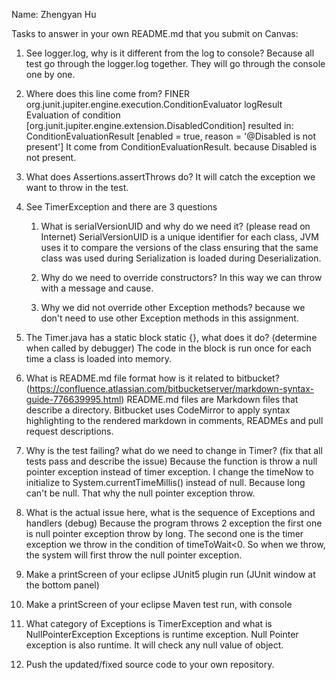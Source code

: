 Name: Zhengyan Hu

Tasks to answer in your own README.md that you submit on Canvas:

1.  See logger.log, why is it different from the log to console?
Because all test go through the logger.log together. They will go through the console one by one. 

2.  Where does this line come from? FINER org.junit.jupiter.engine.execution.ConditionEvaluator logResult Evaluation of condition [org.junit.jupiter.engine.extension.DisabledCondition] resulted in: ConditionEvaluationResult [enabled = true, reason = '@Disabled is not present']
It come from ConditionEvaluationResult. because Disabled is not present.

3.  What does Assertions.assertThrows do?
It will catch the exception we want to throw in the test. 

4.  See TimerException and there are 3 questions
    1.  What is serialVersionUID and why do we need it? (please read on Internet)
	SerialVersionUID is a unique identifier for each class, JVM uses it to compare the 	versions of the class ensuring that the same class was used during Serialization 	is loaded during Deserialization. 

    2.  Why do we need to override constructors?
	In this way we can throw with a message and cause.

    3.  Why we did not override other Exception methods?
	because we don't need to use other Exception methods in this assignment.
	
5.  The Timer.java has a static block static {}, what does it do? (determine when called by debugger)
The code in the block is run once for each time a class is loaded into memory.

6.  What is README.md file format how is it related to bitbucket? (https://confluence.atlassian.com/bitbucketserver/markdown-syntax-guide-776639995.html)
README.md files are Markdown files that describe a directory. Bitbucket uses CodeMirror to apply syntax highlighting to the rendered markdown in comments, READMEs and pull request descriptions.

7.  Why is the test failing? what do we need to change in Timer? (fix that all tests pass and describe the issue)
Because the function is throw a null pointer exception instead of timer exception. I change the timeNow to initialize to System.currentTimeMillis() instead of null. Because long can't be null. That why the null pointer exception throw.

8.  What is the actual issue here, what is the sequence of Exceptions and handlers (debug)
Because the program throws 2 exception the first one is null pointer exception throw by long. The second one is the timer exception we throw in the condition of timeToWait<0. So when we throw, the system will first throw the null pointer exception.

9.  Make a printScreen of your eclipse JUnit5 plugin run (JUnit window at the bottom panel) 
10.  Make a printScreen of your eclipse Maven test run, with console
11.  What category of Exceptions is TimerException and what is NullPointerException
Exceptions is runtime exception. Null Pointer exception is also runtime. It will check any null value of object.

12.  Push the updated/fixed source code to your own repository.
